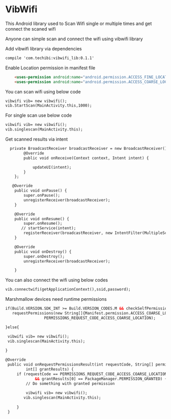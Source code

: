 # VibWifi
This Android library used to Scan Wifi single or multiple times and get connect the scaned wifi 



Anyone can simple scan and connect the wifi using vibwifi library



Add vibwifi library via dependencies 

  
```html
compile 'com.techibi:vibwifi_lib:0.1.1'
```

Enable Location permission in manifest file

```html
    <uses-permission android:name="android.permission.ACCESS_FINE_LOCATION" />
    <uses-permission android:name="android.permission.ACCESS_COARSE_LOCATION" />
```

You can scan wifi using below code

```html
vibwifi vib= new vibwifi();
vib.StartScan(MainActivity.this,1000);
```

For single scan use below code

```html
vibwifi vib= new vibwifi();
vib.singlescan(MainActivity.this);

```
Get scanned results via intent

```html
  private BroadcastReceiver broadcastReceiver = new BroadcastReceiver() {
        @Override
        public void onReceive(Context context, Intent intent) {

            updateUI(intent);
        }
    };

   @Override
    public void onPause() {
        super.onPause();
        unregisterReceiver(broadcastReceiver);
    }

    @Override
    public void onResume() {
        super.onResume();
       // startService(intent);
        registerReceiver(broadcastReceiver, new IntentFilter(MultipleScan.BROADCAST_ACTION));
    }

    @Override
    public void onDestroy() {
        super.onDestroy();
        unregisterReceiver(broadcastReceiver);

    }
```

You can also connect the wifi using below codes

```html
vib.connectwifi(getApplicationContext(),ssid,password);

```
Marshmallow devices need runtime permissions

```html
if(Build.VERSION.SDK_INT >= Build.VERSION_CODES.M && checkSelfPermission(Manifest.permission.ACCESS_COARSE_LOCATION) != PackageManager.PERMISSION_GRANTED){
   requestPermissions(new String[]{Manifest.permission.ACCESS_COARSE_LOCATION},
                 PERMISSIONS_REQUEST_CODE_ACCESS_COARSE_LOCATION);

}else{

 vibwifi vib= new vibwifi();
 vib.singlescan(MainActivity.this);
   
}

@Override
 public void onRequestPermissionsResult(int requestCode, String[] permissions,
         int[] grantResults) {
     if (requestCode == PERMISSIONS_REQUEST_CODE_ACCESS_COARSE_LOCATION
             && grantResults[0] == PackageManager.PERMISSION_GRANTED) {
         // Do something with granted permission
         
         vibwifi vib= new vibwifi();
        vib.singlescan(MainActivity.this);
       
     }
 }
```
